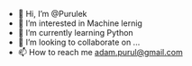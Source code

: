 - 👋 Hi, I’m @Purulek
- 👀 I’m interested in Machine lernig
- 🌱 I’m currently learning Python
- 💞️ I’m looking to collaborate on ...
- 📫 How to reach me adam.purul@gmail.com

<!---
Purulek/Purulek is a ✨ special ✨ repository because its `README.md` (this file) appears on your GitHub profile.
You can click the Preview link to take a look at your changes.
--->
